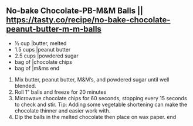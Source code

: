 ## No-bake Chocolate-PB-M&M Balls || https://tasty.co/recipe/no-bake-chocolate-peanut-butter-m-m-balls

- ½ cup |butter, melted
- 1.5 cups |peanut butter
- 2.5 cups |powdered sugar
- bag of |chocolate chips
- bag of |m&ms
end

1. Mix butter, peanut butter, M&M’s, and powdered sugar until well blended.
2. Roll 1" balls and freeze for 20 minutes
3. Microwave chocolate chips for 60 seconds, stopping every 15 seconds to check and stir. Tip: Adding some vegetable shortening can make the chocolate thinner and easier work with.
4. Dip the balls in the melted chocolate then place on wax paper.
end